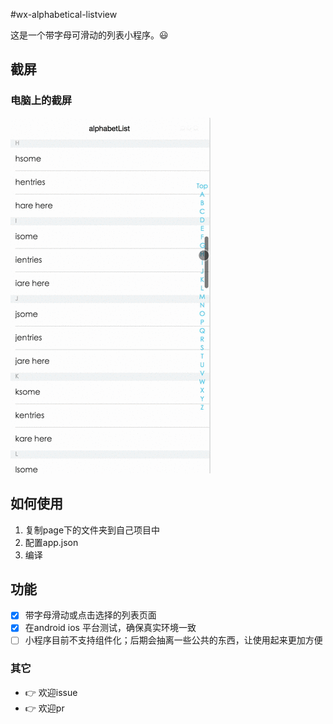 
#wx-alphabetical-listview

这是一个带字母可滑动的列表小程序。😃

## 截屏

### 电脑上的截屏
![](https://github.com/zhongjie-chen/blog/blob/gh-pages/img/alphalistview.gif)

## 如何使用

1. 复制page下的文件夹到自己项目中
2. 配置app.json
3. 编译

## 功能

- [x] 带字母滑动或点击选择的列表页面
- [x] 在android ios 平台测试，确保真实环境一致
- [ ] 小程序目前不支持组件化；后期会抽离一些公共的东西，让使用起来更加方便

### 其它

- 👉 欢迎issue
- 👉 欢迎pr
